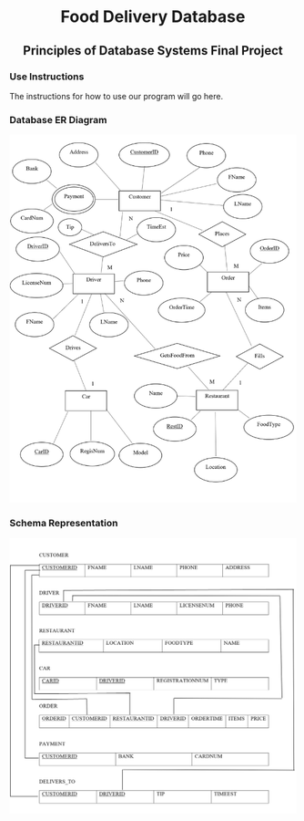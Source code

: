 <h1 align="center"> Food Delivery Database</h1>
<h2 align="center"> Principles of Database Systems Final Project</h2>

### Use Instructions
The instructions for how to use our program will go here.

### Database ER Diagram
![alt text](https://github.com/liamtw22/delivery_database/blob/master/images/ER%20Diagram.png "ER Diagram")

### Schema Representation
![alt text](https://github.com/liamtw22/delivery_database/blob/master/images/Schema.png "Schema")




